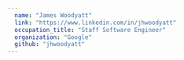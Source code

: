 ```yaml
---
  name: "James Woodyatt"
  link: "https://www.linkedin.com/in/jhwoodyatt"
  occupation_title: "Staff Software Engineer"
  organization: "Google"
  github: "jhwoodyatt"
---
```

